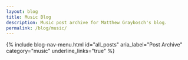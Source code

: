 ```yaml
---
layout: blog
title: Music Blog
description: Music post archive for Matthew Graybosch's blog.
permalink: /blog/music/
---
```


{% include blog-nav-menu.html id="all_posts" aria_label="Post Archive" category="music" underline_links="true" %}